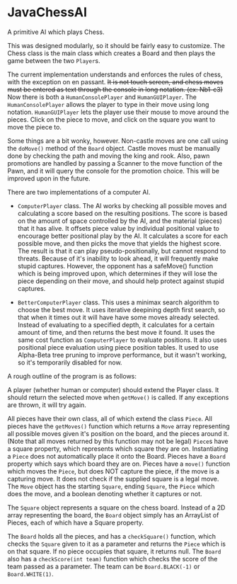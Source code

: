 # JavaChessAI
A primitive AI which plays Chess.

This was designed modularly, so it should be fairly easy to customize. The Chess class is the main class which creates a Board and then plays the game between the two `Player`s.

The current implementation understands and enforces the rules of chess, with the exception on en passant. ~~It is not touch screen, and chess moves must be entered as text through the console in long notation. (ex: Nb1-c3)~~ Now there is both a `HumanConsolePlayer` and `HumanGUIPlayer`. The `HumanConsolePlayer` allows the player to type in their move using long notation. `HumanGUIPlayer` lets the player use their mouse to move around the pieces. Click on the piece to move, and click on the square you want to move the piece to.

Some things are a bit wonky, however. Non-castle moves are one call using the `doMove()` method of the `Board` object. Castle moves must be manually done by checking the path and moving the king and rook. Also, pawn promotions are handled by passing a Scanner to the move function of the Pawn, and it will query the console for the promotion choice. This will be improved upon in the future.

There are two implementations of a computer AI.

- `ComputerPlayer` class. The AI works by checking all possible moves and calculating a score based on the resulting positions. The score is based on the amount of space controlled by the AI, and the material (pieces) that it has alive. It offsets piece value by individual positional value to encourage better positional play by the AI. It calculates a score for each possible move, and then picks the move that yields the highest score. The result is that it can play pseudo-positionally, but cannot respond to threats. Because of it's inability to look ahead, it will frequently make stupid captures. However, the opponent has a safeMove() function which is being improved upon, which determines if they will lose the piece depending on their move, and should help protect against stupid captures.

- `BetterComputerPlayer` class. This uses a minimax search algorithm to choose the best move. It uses iterative deepining depth first search, so that when it times out it will have have some moves already selected. Instead of evaluating to a specified depth, it calculates for a certain amount of time, and then returns the best move it found. It uses the same cost function as `ComputerPlayer` to evaluate positions. It also uses positional piece evaluation using piece position tables. It used to use Alpha-Beta tree pruning to improve performance, but it wasn't working, so it's temporarily disabled for now.

A rough outline of the program is as follows:

A player (whether human or computer) should extend the Player class. It should return the selected move when `getMove()` is called. If any exceptions are thrown, it will try again.

All pieces have their own class, all of which extend the class `Piece`.
All pieces have the `getMoves()` function which returns a `Move` array representing all possible moves given it's position on the board, and the pieces around it. (Note that all moves returned by this function may not be legal)
`Piece`s have a square property, which represents which square they are on.
Instantiating a `Piece` does not automatically place it onto the Board.
Pieces have a `Board` property which says which board they are on.
Pieces have a `move()` function which moves the `Piece`, but does NOT capture the piece, if the move is a capturing move. It does not check if the supplied square is a legal move.
The `Move` object has the starting `Square`, ending `Square`, the `Piece` which does the move, and a boolean denoting whether it captures or not.

The `Square` object represents a square on the chess board. Instead of a 2D array representing the board, the `Board` object simply has an ArrayList of Pieces, each of which have a Square property.

The `Board` holds all the pieces, and has a `checkSquare()` function, which checks the `Square` given to it as a parameter and returns the `Piece` which is on that square. If no piece occupies that square, it returns null.
The `Board` also has a `checkScore(int team)` function which checks the score of the team passed as a parameter. The team can be `Board.BLACK(-1)` or `Board.WHITE(1)`.
